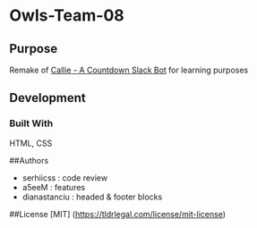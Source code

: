 # Owls-Team-08
## Purpose

Remake of [Callie - A Countdown Slack Bot](https://callie-corgi.herokuapp.com/) for learning purposes

## Development
### Built With
HTML, CSS

##Authors
 - serhiicss : code review 
 - a5eeM : features
 - dianastanciu : headed & footer blocks

 ##License
 [MIT] (https://tldrlegal.com/license/mit-license)